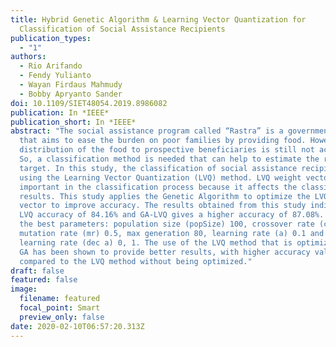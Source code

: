 ```yaml
---
title: Hybrid Genetic Algorithm & Learning Vector Quantization for
  Classification of Social Assistance Recipients
publication_types:
  - "1"
authors:
  - Rio Arifando
  - Fendy Yulianto
  - Wayan Firdaus Mahmudy
  - Bobby Apryanto Sander
doi: 10.1109/SIET48054.2019.8986082
publication: In *IEEE*
publication_short: In *IEEE*
abstract: "The social assistance program called “Rastra” is a government program
  that aims to ease the burden on poor families by providing food. However, the
  distribution of the food to prospective beneficiaries is still not accurate.
  So, a classification method is needed that can help to estimate the right
  target. In this study, the classification of social assistance recipients by
  using the Learning Vector Quantization (LVQ) method. LVQ weight vector is very
  important in the classification process because it affects the classification
  results. This study applies the Genetic Algorithm to optimize the LVQ weight
  vector to improve accuracy. The results obtained from this study indicate an
  LVQ accuracy of 84.16% and GA-LVQ gives a higher accuracy of 87.08%. Produces
  the best parameters: population size (popSize) 100, crossover rate (cr) 0.5,
  mutation rate (mr) 0.5, max generation 80, learning rate (a) 0.1 and reduce
  learning rate (dec a) 0, 1. The use of the LVQ method that is optimized using
  GA has been shown to provide better results, with higher accuracy values
  compared to the LVQ method without being optimized."
draft: false
featured: false
image:
  filename: featured
  focal_point: Smart
  preview_only: false
date: 2020-02-10T06:57:20.313Z
---
```

